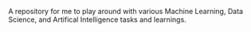 A repository for me to play around with various Machine Learning, Data Science, and Artifical Intelligence tasks and learnings.